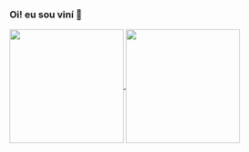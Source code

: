 ### Oi! eu sou viní 👋

<a href="#">
  <img height=200 align="center" src="https://github-readme-stats.vercel.app/api?username=nicius2&show_icons=true&theme=radical" />
</a>
<a href="#">
  <img height=200 align="center" src="https://github-readme-stats.vercel.app/api/top-langs?username=nicius2&layout=compact&langs_count-16&theme=radical" />
</a>
